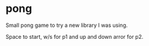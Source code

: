 # pong

Small pong game to try a new library I was using.

Space to start, w/s for p1 and up and down arror for p2.
